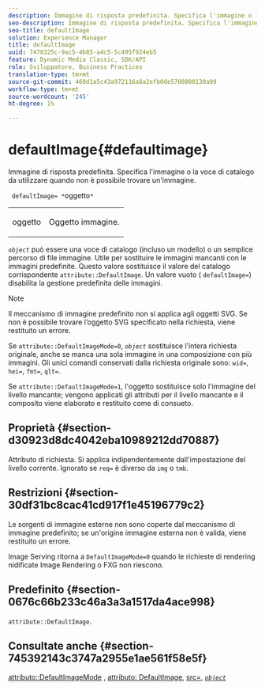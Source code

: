 ```yaml
---
description: Immagine di risposta predefinita. Specifica l'immagine o la voce di catalogo da utilizzare quando non è possibile trovare un'immagine.
seo-description: Immagine di risposta predefinita. Specifica l'immagine o la voce di catalogo da utilizzare quando non è possibile trovare un'immagine.
seo-title: defaultImage
solution: Experience Manager
title: defaultImage
uuid: 7478325c-9ac5-4b85-a4c5-5c495f924eb5
feature: Dynamic Media Classic, SDK/API
role: Sviluppatore, Business Practices
translation-type: tm+mt
source-git-commit: 469d1a5c43a972116a8a2efb0de5708800130a99
workflow-type: tm+mt
source-wordcount: '245'
ht-degree: 1%

---
```



# defaultImage{#defaultimage}

Immagine di risposta predefinita. Specifica l&#39;immagine o la voce di catalogo da utilizzare quando non è possibile trovare un&#39;immagine.

` defaultImage= *`oggetto`*`

<table id="simpletable_C1FC14B7D9AE476DB2B10EB402944335"> 
 <tr class="strow"> 
  <td class="stentry"> <p> <span class="codeph"> <span class="varname"> oggetto  </span> </span> </p> </td> 
  <td class="stentry"> <p>Oggetto immagine. </p> </td> 
 </tr> 
</table>

*`object`* può essere una voce di catalogo (incluso un modello) o un semplice percorso di file immagine. Utile per sostituire le immagini mancanti con le immagini predefinite. Questo valore sostituisce il valore del catalogo corrispondente `attribute::DefaultImage`. Un valore vuoto ( `defaultImage=`) disabilita la gestione predefinita delle immagini.

>[!NOTE]
>
>Il meccanismo di immagine predefinito non si applica agli oggetti SVG. Se non è possibile trovare l’oggetto SVG specificato nella richiesta, viene restituito un errore.

Se `attribute::DefaultImageMode=0`, *`object`* sostituisce l’intera richiesta originale, anche se manca una sola immagine in una composizione con più immagini. Gli unici comandi conservati dalla richiesta originale sono: `wid=`, `hei=`, `fmt=`, `qlt=`.

Se `attribute::DefaultImageMode=1`, l&#39;oggetto sostituisce solo l&#39;immagine del livello mancante; vengono applicati gli attributi per il livello mancante e il composito viene elaborato e restituito come di consueto.

## Proprietà {#section-d30923d8dc4042eba10989212dd70887}

Attributo di richiesta. Si applica indipendentemente dall&#39;impostazione del livello corrente. Ignorato se `req=` è diverso da `img` o `tmb`.

## Restrizioni {#section-30df31bc8cac41cd917f1e45196779c2}

Le sorgenti di immagine esterne non sono coperte dal meccanismo di immagine predefinito; se un&#39;origine immagine esterna non è valida, viene restituito un errore.

Image Serving ritorna a `DefaultImageMode=0` quando le richieste di rendering nidificate Image Rendering o FXG non riescono.

## Predefinito {#section-0676c66b233c46a3a3a1517da4ace998}

`attribute::DefaultImage`.

## Consultate anche {#section-745392143c3747a2955e1ae561f58e5f}

[attributo::DefaultImageMode](../../../../../is-api/image-catalog/image-serving-api-ref/c-image-catalog-reference/c-attributes-reference/r-defaultimagemode.md#reference-8a996af162f84e46bbe9e6e0d4e26782) ,  [attributo: DefaultImage](../../../../../is-api/image-catalog/image-serving-api-ref/c-image-catalog-reference/c-attributes-reference/r-is-cat-defaultimage.md#reference-8e9900e129f54ed68462a3c2fc3bc433),  [src=](../../../../../is-api/http-ref/image-serving-api-ref/c-http-protocol-reference/c-command-reference/r-src.md#reference-f6506637778c4c69bf106a7924a91ab1),  [ *`object`* ](../../../../../is-api/http-ref/image-serving-api-ref/c-http-protocol-reference/c-data-types/r-object.md#reference-2591bd24548d462782c68d138ef795a0)
